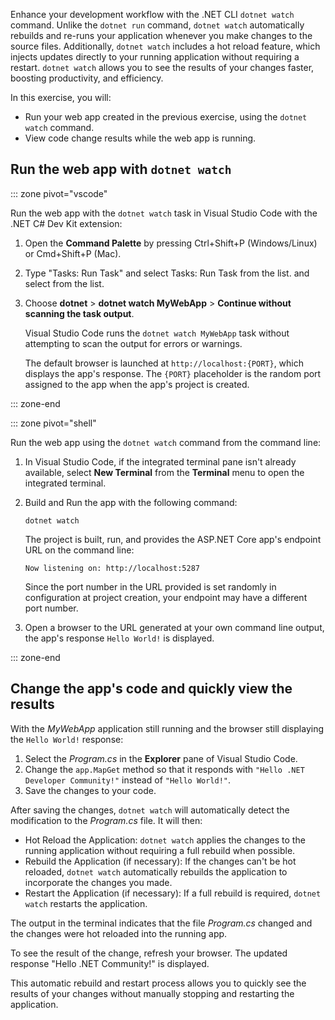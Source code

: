 Enhance your development workflow with the .NET CLI `dotnet watch` command. Unlike the `dotnet run` command, `dotnet watch` automatically rebuilds and re-runs your application whenever you make changes to the source files. Additionally, `dotnet watch` includes a hot reload feature, which injects updates directly to your running application without requiring a restart. `dotnet watch` allows you to see the results of your changes faster, boosting productivity, and efficiency.

In this exercise, you will:

- Run your web app created in the previous exercise, using the `dotnet watch` command.
- View code change results while the web app is running.

## Run the web app with `dotnet watch`

::: zone pivot="vscode"

Run the web app with the `dotnet watch` task in Visual Studio Code with the .NET C# Dev Kit extension:

1. Open the **Command Palette** by pressing Ctrl+Shift+P (Windows/Linux) or Cmd+Shift+P (Mac).
2. Type "Tasks: Run Task" and select Tasks: Run Task from the list. and select from the list.
3. Choose **dotnet** > **dotnet watch MyWebApp** > **Continue without scanning the task output**.

    Visual Studio Code runs the `dotnet watch MyWebApp` task without attempting to scan the output for errors or warnings.

    The default browser is launched at `http://localhost:{PORT}`, which displays the app's response. The `{PORT}` placeholder is the random port assigned to the app when the app's project is created.

::: zone-end

::: zone pivot="shell"

Run the web app using the `dotnet watch` command from the command line:

1. In Visual Studio Code, if the integrated terminal pane isn't already available, select **New Terminal** from the **Terminal** menu to open the integrated terminal.
1. Build and Run the app with the following command:

    ```dotnetcli
    dotnet watch
    ```
    
    The project is built, run, and provides the ASP.NET Core app's endpoint URL on the command line:
    
    ```output
    Now listening on: http://localhost:5287
    ```
    
    Since the port number in the URL provided is set randomly in configuration at project creation, your endpoint may have a different port number.

1. Open a browser to the URL generated at your own command line output, the app's response `Hello World!` is displayed.

::: zone-end

## Change the app's code and quickly view the results 

With the *MyWebApp* application still running and the browser still displaying the `Hello World!` response:

1. Select the *Program.cs* in the **Explorer** pane of Visual Studio Code.
1. Change the `app.MapGet` method so that it responds with `"Hello .NET Developer Community!"` instead of `"Hello World!"`.
1. Save the changes to your code.

After saving the changes, `dotnet watch` will automatically detect the modification to the *Program.cs* file. It will then:

- Hot Reload the Application: `dotnet watch` applies the changes to the running application without requiring a full rebuild when possible.
- Rebuild the Application (if necessary): If the changes can't be hot reloaded, `dotnet watch` automatically rebuilds the application to incorporate the changes you made.
- Restart the Application (if necessary): If a full rebuild is required, `dotnet watch` restarts the application.

The output in the terminal indicates that the file *Program.cs* changed and the changes were hot reloaded into the running app.

To see the result of the change, refresh your browser. The updated response "Hello .NET Community!" is displayed.

This automatic rebuild and restart process allows you to quickly see the results of your changes without manually stopping and restarting the application.
